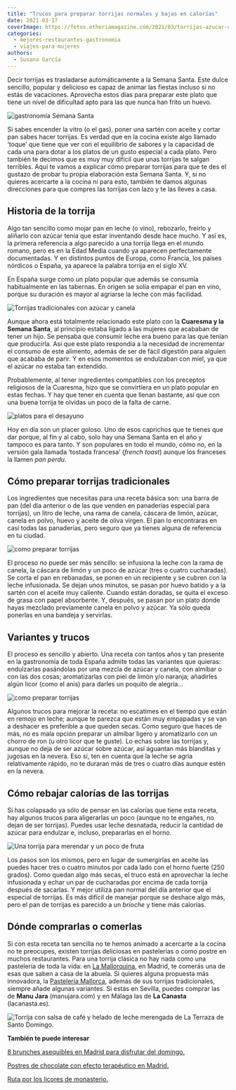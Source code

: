 ```yaml
---
title: "Trucos para preparar torrijas normales y bajas en calorías"
date: 2021-03-17
coverImage: https://fotos.etheriamagazine.com/2021/03/torrijas-azucar-canela.jpg
categories: 
  - mejores-restaurantes-gastronomia
  - viajes-para-mujeres
authors: 
  - Susana García
---
```


Decir torrijas es trasladarse automáticamente a la Semana Santa. Este dulce sencillo, 
popular y delicioso es capaz de animar las fiestas incluso si no estás de vacaciones. 
Aprovecha estos días para preparar este plato que tiene un nivel de dificultad apto para 
las que nunca han frito un huevo. 

![gastronomía Semana Santa](https://fotos.etheriamagazine.com/2021/03/torrijas-semana-santa.jpg "En Semana Santa no te puedes perder las torrijas.")

Si sabes encender la vitro (o el gas), poner una sartén con aceite y cortar pan sabes 
hacer torrijas. Es verdad que en la cocina existe algo llamado ‘toque’ que tiene que ver 
con el equilibrio de sabores y la capacidad de cada una para dotar a los platos de un 
gusto especial a cada plato. Pero también te decimos que es muy muy difícil que unas 
torrijas te salgan terribles. Aquí te vamos a explicar cómo preparar torrijas para que 
te des el gustazo de probar tu propia elaboración esta Semana Santa. Y, si no quieres 
acercarte a la cocina ni para esto, también te damos algunas direcciones para que 
compres las torrijas con lazo y te las lleves a casa. 

## Historia de la torrija

Algo tan sencillo como mojar pan en leche (o vino), rebozarlo, freírlo y aliñarlo con 
azúcar tenía que estar inventando desde hace mucho. Y así es, la primera referencia a 
algo parecido a una torrija llega en el mundo romano, pero es en la Edad Media cuando ya 
aparecen perfectamente documentadas. Y en distintos puntos de Europa, como Francia, los 
países nórdicos o España, ya aparece la palabra torrija en el siglo XV. 

En España surge como un plato popular que además se consumía habitualmente en las 
tabernas. En origen se solía empapar el pan en vino, porque su duración es mayor al 
agriarse la leche con más facilidad. 

![Torrijas tradicionales con azúcar y canela](https://fotos.etheriamagazine.com/2021/03/torrijas-azucar-canela.jpg "Antes las torrijas se preparaban para las mujeres que acababan de dar a luz. © Vanesa Conunaese")

Aunque ahora está totalmente relacionado este plato con la **Cuaresma y la Semana 
Santa**, al principio estaba ligado a las mujeres que acababan de tener un hijo. Se 
pensaba que consumir leche era bueno para las que tenían que producirla. Así que este 
plato respondía a la necesidad de incrementar el consumo de este alimento, además de ser 
de fácil digestión para alguien que acababa de parir. Y en esos momentos se endulzaban 
con miel, ya que el azúcar no estaba tan extendido. 

Probablemente, al tener ingredientes compatibles con los preceptos religiosos de la 
Cuaresma, hizo que se convirtiera en un plato popular en estas fechas. Y hay que tener 
en cuenta que llenan bastante, así que con una buena torrija te olvidas un poco de la 
falta de carne. 

![platos para el desayuno](https://fotos.etheriamagazine.com/2021/03/torrijas-french-toast.jpg "La Tostada francesa es típica en los desayunos de todo el mundo.")

Hoy en día son un placer goloso. Uno de esos caprichos que te tienes que dar porque, al 
fin y al cabo, solo hay una Semana Santa en el año y tampoco es para tanto. Y son 
populares en todo el mundo, cómo no, en la versión gala llamada ‘tostada francesa’ 
(_french toast_) aunque los franceses la llamen _pan perdu_. 

## Cómo preparar torrijas tradicionales

Los ingredientes que necesitas para una receta básica son: una barra de pan (del día 
anterior o de las que venden en panaderías especial para torrijas), un litro de leche, 
una rama de canela, cáscara de limón, azúcar, canela en polvo, huevo y aceite de oliva 
virgen. El pan lo encontraras en casi todas las panaderías, pero seguro que ya tienes 
alguna de referencia en tu ciudad. 

![como preparar torrijas](https://fotos.etheriamagazine.com/2021/03/Barras-pan-torrija-Viena-La-Baguette.jpg "Pan para torrijas de © Viena La Baguette.")

El proceso no puede ser más sencillo: se infusiona la leche con la rama de canela, la 
cáscara de limón y un poco de azúcar (tres o cuatro cucharadas). Se corta el pan en 
rebanadas, se ponen en un recipiente y se cubren con la leche infusionada. Se dejan unos 
minutos, se pasan por huevo batido y a la sartén con el aceite muy caliente. Cuando 
están doradas, se quita el exceso de grasa con papel absorbente. Y, después, se pasan 
por un plato donde hayas mezclado previamente canela en polvo y azúcar. Ya sólo queda 
ponerlas en una bandeja y servirlas. 

## Variantes y trucos

El proceso es sencillo y abierto. Una receta con tantos años y tan presente en la 
gastronomía de toda España admite todas las variantes que quieras: endulzarlas 
pasándolas por una mezcla de azúcar y canela, con almíbar o con las dos cosas; 
aromatizarlas con piel de limón y/o naranja; añadirles algún licor (como el anís) para 
darles un poquito de alegría… 

![como preparar torrijas](https://fotos.etheriamagazine.com/2021/03/torrijas-dulce-tipico.jpg "Plato de torrijas.")

Algunos trucos para mejorar la receta: no escatimes en el tiempo que están en remojo en 
leche; aunque te parezca que están muy empapadas y se van a deshacer es preferible a que 
queden secas. Como seguro que haces de más, no es mala opción preparar un almíbar ligero 
y aromatizarlo con un chorro de ron (u otro licor que te guste). Lo echas sobre las 
torrijas y, aunque no deja de ser azúcar sobre azúcar, así aguantan más blanditas y 
jugosas en la nevera. Eso sí, ten en cuenta que la leche se agria relativamente rápido, 
no te duraran más de tres o cuatro días aunque estén en la nevera. 

## Cómo rebajar calorías de las torrijas

Si has colapsado ya sólo de pensar en las calorías que tiene esta receta, hay algunos 
trucos para aligerarlas un poco (aunque no te engañes, no dejan de ser torrijas). Puedes 
usar leche desnatada, reducir la cantidad de azúcar para endulzar e, incluso, 
prepararlas en el horno. 

![Una torrija para merendar y un poco de fruta](https://fotos.etheriamagazine.com/2021/03/torrijas-merienda.jpg "¿Una torrija para merendar?")

Los pasos son los mismos, pero en lugar de sumergirlas en aceite las puedes hacer tres o 
cuatro minutos por cada lado con el horno fuerte (250 grados). Como quedan algo más 
secas, el truco está en aprovechar la leche infusionada y echar un par de cucharadas por 
encima de cada torrija después de sacarlas. Y mejor utiliza pan normal del día anterior 
que el especial de torrijas. Es más difícil de manejar porque se deshace algo más, pero 
el pan de torrijas es parecido a un _brioche_ y tiene más calorías. 

## Dónde comprarlas o comerlas

Si con esta receta tan sencilla no te hemos animado a acercarte a la cocina no te 
preocupes, existen torrijas deliciosas en pastelerías o como postre en muchos 
restaurantes. Para una torrija clásica no hay nada como una pastelería de toda la vida: 
en [La Mallorquina](https://pastelerialamallorquina.es/), en Madrid, te comerás una de 
esas que saben a casa de la abuela. Si quieres alguna propuesta más innovadora, la [Pastelería 
Mallorca](https://www.pasteleria-mallorca.com/), además de sus torrijas tradicionales, 
siempre añade algunas variantes. Si estás en Sevilla, puedes comprar las de **Manu 
Jara** (manujara.com) y en Málaga las de **La Canasta** (lacanasta.es). 

![Torrija con salsa de café y helado de leche merengada de La Terraza de Santo Domingo.](https://fotos.etheriamagazine.com/2021/03/Torrija-La-Terraza-del-Santo-Domingo.jpg "Torrija con salsa de café y helado de leche merengada de © La Terraza de Santo Domingo.")

**También te puede interesar** 

[8 brunches asequibles en Madrid para disfrutar del 
domingo.](https://etheriamagazine.com/2020/11/13/brunch-buenos-y-baratos-en-madrid/) 

[Postres de chocolate con efecto terapéutico en 
Madrid.](https://etheriamagazine.com/2020/09/11/donde-tomar-mejores-postres-chocolate-en-madrid/) 

[Ruta por los licores de 
monasterio.](https://etheriamagazine.com/2020/04/29/viajes-espana-ruta-por-los-licores-de-monasterio/)
